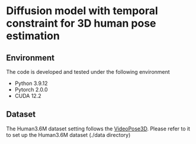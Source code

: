 # Diffusion model with temporal constraint for 3D human pose estimation


## Environment

The code is developed and tested under the following environment
* Python 3.9.12
* Pytorch 2.0.0
* CUDA 12.2
## Dataset
The Human3.6M dataset setting follows the [VideoPose3D](https://github.com/facebookresearch/VideoPose3D). Please refer to it to set up the Human3.6M dataset  (./data directory)
